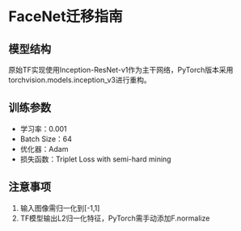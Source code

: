 # FaceNet迁移指南

## 模型结构
原始TF实现使用Inception-ResNet-v1作为主干网络，PyTorch版本采用torchvision.models.inception_v3进行重构。

## 训练参数
- 学习率：0.001
- Batch Size：64
- 优化器：Adam
- 损失函数：Triplet Loss with semi-hard mining

## 注意事项
1. 输入图像需归一化到[-1,1]
2. TF模型输出L2归一化特征，PyTorch需手动添加F.normalize